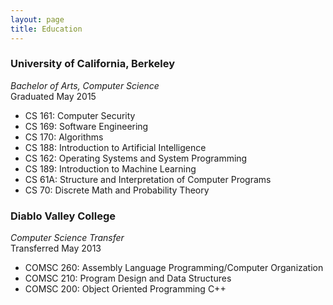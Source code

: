 ```yaml
---
layout: page
title: Education
---
```


### University of California, Berkeley
*Bachelor of Arts, Computer Science*<br />
Graduated May 2015

* CS 161: Computer Security
* CS 169: Software Engineering
* CS 170: Algorithms
* CS 188: Introduction to Artificial Intelligence
* CS 162: Operating Systems and System Programming
* CS 189: Introduction to Machine Learning
* CS 61A: Structure and Interpretation of Computer Programs
* CS 70: Discrete Math and Probability Theory

### Diablo Valley College
*Computer Science Transfer*<br />
Transferred May 2013

* COMSC 260: Assembly Language Programming/Computer Organization
* COMSC 210: Program Design and Data Structures
* COMSC 200: Object Oriented Programming C++
